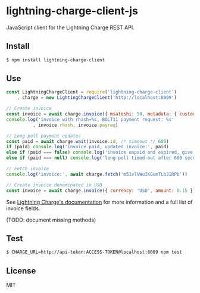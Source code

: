 # lightning-charge-client-js

JavaScript client for the Lightning Charge REST API.

## Install

```bash
$ npm install lightning-charge-client
```

## Use

```js
const LightningChargeClient = require('lightning-charge-client')
    , charge = new LightingChargeClient('http://localhost:8009')

// Create invoice
const invoice = await charge.invoice({ msatoshi: 50, metadata: { customer_id: 123, product_id: 456 } })
console.log('invoice with rhash=%s, BOLT11 payment request: %s'
          , invoice.rhash, invoice.payreq)

// Long poll payment updates
const paid = await charge.wait(invoice.id, /* timeout */ 600)
if (paid) console.log('invoice paid, updated invoice:', paid)
else if (paid === false) console.log('invoice unpaid and expired, give up')
else if (paid === null) console.log('long-poll timed-out after 600 seconds without payment, poll again')

// Fetch invoice
console.log('invoice:', await charge.fetch('m51vlVWuIKGumTLbJ1RPb'))

// Create invoice denominated in USD
const invoice = await charge.invoice({ currency: 'USD', amount: 0.15 })
```

See [Lightning Charge's documentation](https://github.com/ElementsProject/lightning-charge)
for more information and a full list of invoice fields.

(TODO: document missing methods)

## Test

```bash
$ CHARGE_URL=http://api-token:ACCESS-TOKEN@localhost:8009 npm test
```

## License
MIT
